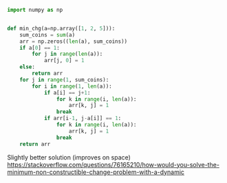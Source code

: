 ```python
import numpy as np


def min_chg(a=np.array([1, 2, 5])):
	sum_coins = sum(a)
	arr = np.zeros((len(a), sum_coins))
	if a[0] == 1:
		for j in range(len(a)):
			arr[j, 0] = 1
	else:
		return arr
	for j in range(1, sum_coins):
		for i in range(1, len(a)):
			if a[i] == j+1:
				for k in range(i, len(a)):
					arr[k, j] = 1
				break
			if arr[i-1, j-a[i]] == 1:
				for k in range(i, len(a)):
					arr[k, j] = 1
				break
	return arr

```

Slightly better solution (improves on space)
https://stackoverflow.com/questions/76165210/how-would-you-solve-the-minimum-non-constructible-change-problem-with-a-dynamic
